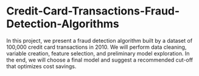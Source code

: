 # Credit-Card-Transactions-Fraud-Detection-Algorithms

In this project, we present a fraud detection algorithm built by a dataset of 100,000 credit card transactions in 2010. We will perform data cleaning, variable creation, feature selection, and preliminary model exploration. In the end, we will choose a final model and suggest a recommended cut-off that optimizes cost savings. 

